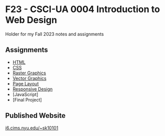 # F23 - CSCI-UA 0004 Introduction to Web Design 

Holder for my Fall 2023 notes and assignments

## Assignments

* [HTML](index.html)
* [CSS](index.html)
* [Raster Graphics](images/index.html)
* [Vector Graphics](index.html)
* [Page Layout](software_engineering/index.html)
* [Responsive Design](software_engineering/index.html)
* [JavaScript]
* [Final Project]

## Published Website

[i6.cims.nyu.edu/~sk10101](https://i6.cims.nyu.edu/~sk10101/)